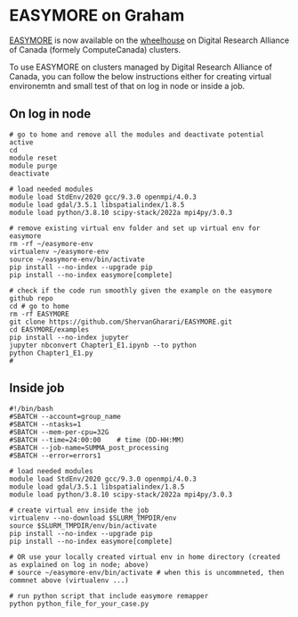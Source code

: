 # EASYMORE on Graham

[EASYMORE](https://github.com/ShervanGharari/EASYMORE) is now available on the [wheelhouse](https://docs.alliancecan.ca/wiki/Available_Python_wheels) on Digital Research Alliance of Canada (formely ComputeCanada) clusters.

To use EASYMORE on clusters managed by Digital Research Alliance of Canada, you can follow the below instructions either for creating virtual environemtn and small test of that on log in node or inside a job.

## On log in node

```
# go to home and remove all the modules and deactivate potential active 
cd
module reset
module purge
deactivate

# load needed modules
module load StdEnv/2020 gcc/9.3.0 openmpi/4.0.3
module load gdal/3.5.1 libspatialindex/1.8.5
module load python/3.8.10 scipy-stack/2022a mpi4py/3.0.3

# remove existing virtual env folder and set up virtual env for easymore
rm -rf ~/easymore-env
virtualenv ~/easymore-env
source ~/easymore-env/bin/activate
pip install --no-index --upgrade pip
pip install --no-index easymore[complete]

# check if the code run smoothly given the example on the easymore github repo
cd # go to home
rm -rf EASYMORE
git clone https://github.com/ShervanGharari/EASYMORE.git
cd EASYMORE/examples
pip install --no-index jupyter
jupyter nbconvert Chapter1_E1.ipynb --to python
python Chapter1_E1.py
#
```

## Inside job

```
#!/bin/bash
#SBATCH --account=group_name
#SBATCH --ntasks=1
#SBATCH --mem-per-cpu=32G
#SBATCH --time=24:00:00    # time (DD-HH:MM)
#SBATCH --job-name=SUMMA_post_processing
#SBATCH --error=errors1

# load needed modules
module load StdEnv/2020 gcc/9.3.0 openmpi/4.0.3
module load gdal/3.5.1 libspatialindex/1.8.5
module load python/3.8.10 scipy-stack/2022a mpi4py/3.0.3

# create virtual env inside the job
virtualenv --no-download $SLURM_TMPDIR/env
source $SLURM_TMPDIR/env/bin/activate
pip install --no-index --upgrade pip
pip install --no-index easymore[complete]

# OR use your locally created virtual env in home directory (created as explained on log in node; above)
# source ~/easymore-env/bin/activate # when this is uncommneted, then commnet above (virtualenv ...)

# run python script that include easymore remapper
python python_file_for_your_case.py
```
